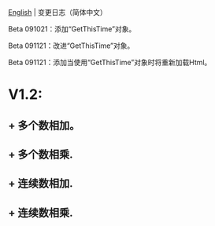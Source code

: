 [English](./ChangeLogs_EN.md) | 变更日志（简体中文）

Beta 091021：添加“GetThisTime”对象。


Beta 091121：改进“GetThisTime”对象。

Beta 091121：添加当使用“GetThisTime”对象时将重新加载Html。

# V1.2:
## + 多个数相加。
## + 多个数相乘.
## + 连续数相加.
## + 连续数相乘.
